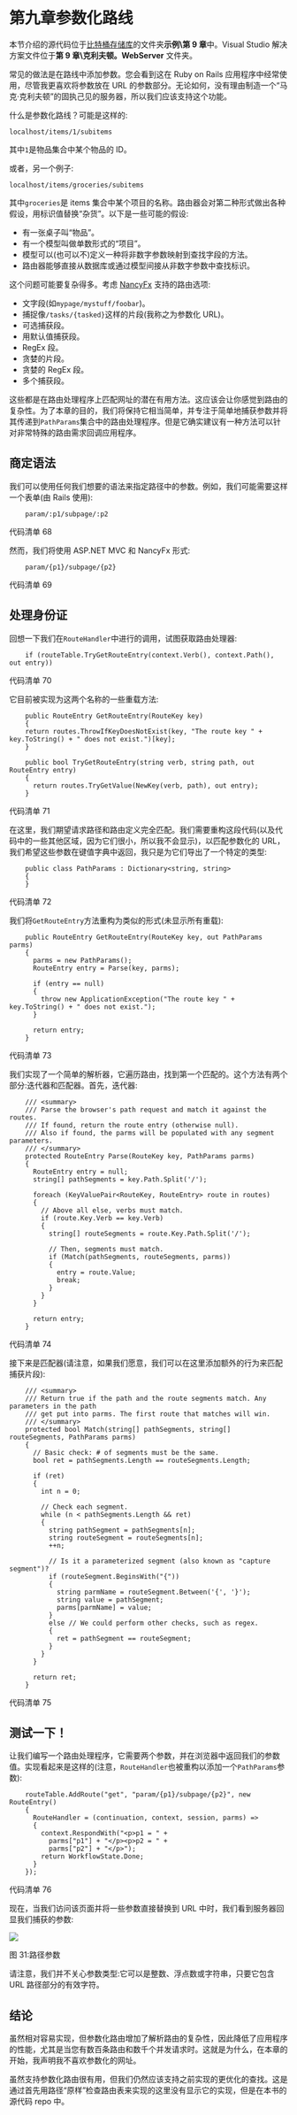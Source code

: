 # 第九章参数化路线

本节介绍的源代码位于[比特桶存储库](https://bitbucket.org/syncfusiontech/web-servers-succinctly)的文件夹**示例\第 9 章**中。Visual Studio 解决方案文件位于**第 9 章\克利夫顿。WebServer** 文件夹。

常见的做法是在路线中添加参数。您会看到这在 Ruby on Rails 应用程序中经常使用，尽管我更喜欢将参数放在 URL 的参数部分。无论如何，没有理由制造一个“马克·克利夫顿”的固执己见的服务器，所以我们应该支持这个功能。

什么是参数化路线？可能是这样的:

`localhost/items/1/subitems`

其中`1`是物品集合中某个物品的 ID。

或者，另一个例子:

`localhost/items/groceries/subitems`

其中`groceries`是 items 集合中某个项目的名称。路由器会对第二种形式做出各种假设，用标识值替换“杂货”。以下是一些可能的假设:

*   有一张桌子叫“物品”。
*   有一个模型叫做单数形式的“项目”。
*   模型可以(也可以不)定义一种将非数字参数映射到查找字段的方法。
*   路由器能够直接从数据库或通过模型间接从非数字参数中查找标识。

这个问题可能要复杂得多。考虑 [NancyFx](https://github.com/NancyFx/Nancy/wiki/Defining-routes) 支持的路由选项:

*   文字段(如`mypage/mystuff/foobar`)。
*   捕捉像`/tasks/{tasked}`这样的片段(我称之为参数化 URL)。
*   可选捕获段。
*   用默认值捕获段。
*   RegEx 段。
*   贪婪的片段。
*   贪婪的 RegEx 段。
*   多个捕获段。

这些都是在路由处理程序上匹配网址的潜在有用方法。这应该会让你感觉到路由的复杂性。为了本章的目的，我们将保持它相当简单，并专注于简单地捕获参数并将其传递到`PathParams`集合中的路由处理程序。但是它确实建议有一种方法可以针对非常特殊的路由需求回调应用程序。

## 商定语法

我们可以使用任何我们想要的语法来指定路径中的参数。例如，我们可能需要这样一个表单(由 Rails 使用):

```
    param/:p1/subpage/:p2

```

代码清单 68

然而，我们将使用 ASP.NET MVC 和 NancyFx 形式:

```
    param/{p1}/subpage/{p2}

```

代码清单 69

## 处理身份证

回想一下我们在`RouteHandler`中进行的调用，试图获取路由处理器:

```
    if (routeTable.TryGetRouteEntry(context.Verb(), context.Path(), out entry))

```

代码清单 70

它目前被实现为这两个名称的一些重载方法:

```
    public RouteEntry GetRouteEntry(RouteKey key)
    {
    return routes.ThrowIfKeyDoesNotExist(key, "The route key " + key.ToString() + " does not exist.")[key];
    }

    public bool TryGetRouteEntry(string verb, string path, out RouteEntry entry)
    {
      return routes.TryGetValue(NewKey(verb, path), out entry);
    }

```

代码清单 71

在这里，我们期望请求路径和路由定义完全匹配。我们需要重构这段代码(以及代码中的一些其他区域，因为它们很小，所以我不会显示)，以匹配参数化的 URL，我们希望这些参数在键值字典中返回，我只是为它们导出了一个特定的类型:

```
    public class PathParams : Dictionary<string, string>
    {
    }

```

代码清单 72

我们将`GetRouteEntry`方法重构为类似的形式(未显示所有重载):

```
    public RouteEntry GetRouteEntry(RouteKey key, out PathParams parms)
    {
      parms = new PathParams();
      RouteEntry entry = Parse(key, parms);

      if (entry == null)
      {
        throw new ApplicationException("The route key " + key.ToString() + " does not exist.");
      }

      return entry;
    }

```

代码清单 73

我们实现了一个简单的解析器，它遍历路由，找到第一个匹配的。这个方法有两个部分:迭代器和匹配器。首先，迭代器:

```
    /// <summary>
    /// Parse the browser's path request and match it against the routes.
    /// If found, return the route entry (otherwise null).
    /// Also if found, the parms will be populated with any segment parameters.
    /// </summary>
    protected RouteEntry Parse(RouteKey key, PathParams parms)
    {
      RouteEntry entry = null;
      string[] pathSegments = key.Path.Split('/');

      foreach (KeyValuePair<RouteKey, RouteEntry> route in routes)
      {
        // Above all else, verbs must match.
        if (route.Key.Verb == key.Verb)
        {
          string[] routeSegments = route.Key.Path.Split('/');

          // Then, segments must match.
          if (Match(pathSegments, routeSegments, parms))
          {
            entry = route.Value;
            break;
          }
        }
      }

      return entry;
    }

```

代码清单 74

接下来是匹配器(请注意，如果我们愿意，我们可以在这里添加额外的行为来匹配捕获片段):

```
    /// <summary>
    /// Return true if the path and the route segments match. Any parameters in the path
    /// get put into parms. The first route that matches will win.
    /// </summary>
    protected bool Match(string[] pathSegments, string[] routeSegments, PathParams parms)
    {
      // Basic check: # of segments must be the same.
      bool ret = pathSegments.Length == routeSegments.Length;

      if (ret)
      {
        int n = 0;

        // Check each segment.
        while (n < pathSegments.Length && ret)
        {
          string pathSegment = pathSegments[n];
          string routeSegment = routeSegments[n];
          ++n;

          // Is it a parameterized segment (also known as "capture segment")?
          if (routeSegment.BeginsWith("{"))
          {
            string parmName = routeSegment.Between('{', '}');
            string value = pathSegment;
            parms[parmName] = value;
          }
          else // We could perform other checks, such as regex.
          {
            ret = pathSegment == routeSegment;
          }
        }
      }

      return ret;
    }

```

代码清单 75

## 测试一下！

让我们编写一个路由处理程序，它需要两个参数，并在浏览器中返回我们的参数值。实现看起来是这样的(注意，`RouteHandler`也被重构以添加一个`PathParams`参数):

```
    routeTable.AddRoute("get", "param/{p1}/subpage/{p2}", new RouteEntry()
    {
      RouteHandler = (continuation, context, session, parms) =>
      {
        context.RespondWith("<p>p1 = " +
          parms["p1"] + "</p><p>p2 = " +
          parms["p2"] + "</p>");
        return WorkflowState.Done;
      }
    });

```

代码清单 76

现在，当我们访问该页面并将一些参数直接替换到 URL 中时，我们看到服务器回显我们捕获的参数:

![](img/image031.png)

图 31:路径参数

请注意，我们并不关心参数类型:它可以是整数、浮点数或字符串，只要它包含 URL 路径部分的有效字符。

## 结论

虽然相对容易实现，但参数化路由增加了解析路由的复杂性，因此降低了应用程序的性能，尤其是当您有数百条路由和数千个并发请求时。这就是为什么，在本章的开始，我声明我不喜欢参数化的网址。

虽然支持参数化路由很有用，但我们仍然应该支持之前实现的更优化的查找。这是通过首先用路径“原样”检查路由表来实现的这里没有显示它的实现，但是在本书的源代码 repo 中。